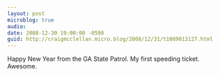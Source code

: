 ```yaml
---
layout: post
microblog: true
audio: 
date: 2008-12-30 19:00:00 -0500
guid: http://craigmcclellan.micro.blog/2008/12/31/t1089013127.html
---
```

Happy New Year from the GA State Patrol. My first speeding ticket. Awesome.
